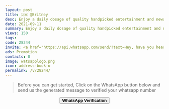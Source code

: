 ```yaml
---
layout: post
title: 🇯🇲 @Britney 
desc: Enjoy a daily dosage of quality handpicked entertainment and news Via our WhatsApp Status updates
date: 2021-09-11
summary: Enjoy a daily dosage of quality handpicked entertainment and news Via your WhatsApp Status, my iD code is 28244 I'm a proud member since
views: 150
tags: 
code: 28244
invite: <a href="https://api.whatsapp.com/send/?text=Hey, have you heard about this WhatsApp TV. Check out their website https://www.watsapp.tv and if you want to join use my code 28244 because I'm a member" class="page-scroll">Invite Friends</a>
ads: Promotion
contacts: 0
image: watsapplogo.png
icon: address-book-o
permalink: /v/28244/
---
```



>Before you can get started, Click on the WhatsApp button below and send us the generated message to verified your whatsapp number
   
<center><a href="https://api.whatsapp.com/send?phone={{site.tell}}&text=ID 28244 Invited Me" class="page-scroll"><button class="btn btn-outline btn-xl" id="#signup"><strong>WhatsApp Verification</strong></button></a></center>
